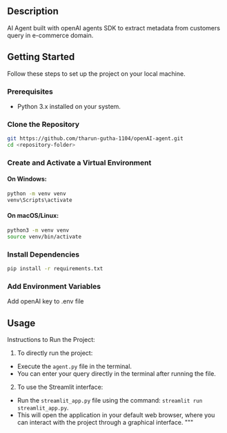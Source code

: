 ## Description
AI Agent built with openAI agents SDK to extract metadata from customers query in e-commerce domain.

## Getting Started

Follow these steps to set up the project on your local machine.

### Prerequisites
- Python 3.x installed on your system.

### Clone the Repository
```bash
git https://github.com/tharun-gutha-1104/openAI-agent.git
cd <repository-folder>
```

### Create and Activate a Virtual Environment
#### On Windows:
```bash
python -m venv venv
venv\Scripts\activate
```

#### On macOS/Linux:
```bash
python3 -m venv venv
source venv/bin/activate
```

### Install Dependencies
```bash
pip install -r requirements.txt
```

### Add Environment Variables
Add openAI key to .env file


## Usage

Instructions to Run the Project:

1. To directly run the project:
  - Execute the `agent.py` file in the terminal.
  - You can enter your query directly in the terminal after running the file.

2. To use the Streamlit interface:
  - Run the `streamlit_app.py` file using the command: `streamlit run streamlit_app.py`.
  - This will open the application in your default web browser, where you can interact with the project through a graphical interface.
"""

